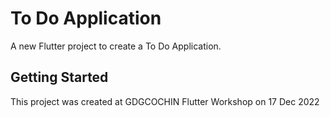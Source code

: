 # To Do Application

A new Flutter project to create a To Do Application.

## Getting Started

This project was created at GDGCOCHIN Flutter Workshop on 17 Dec 2022
